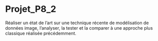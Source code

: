 # Projet_P8_2
Réaliser un état de l’art sur une technique récente de modélisation de données image, l’analyser, la tester et la comparer à une approche plus classique réalisée précédemment.

